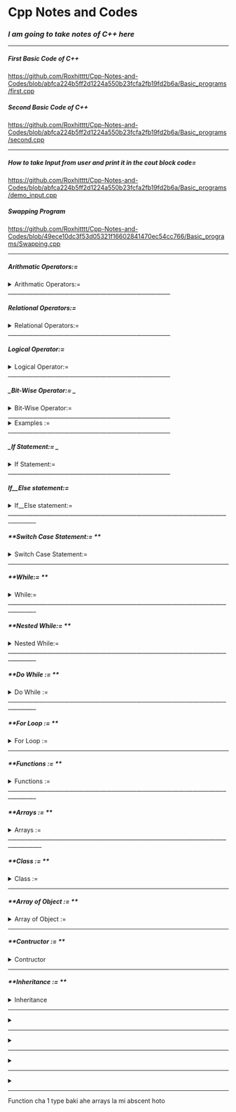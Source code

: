 #  Cpp Notes and Codes

### _**I am going to take notes of C++ here**_
__________________________________________________________
##### First Basic Code of C++
https://github.com/Roxhitttt/Cpp-Notes-and-Codes/blob/abfca224b5ff2d1224a550b23fcfa2fb19fd2b6a/Basic_programs/first.cpp

##### Second Basic Code of C++
https://github.com/Roxhitttt/Cpp-Notes-and-Codes/blob/abfca224b5ff2d1224a550b23fcfa2fb19fd2b6a/Basic_programs/second.cpp

__________________________________________________________
##### How to take Input from user and print it in the cout block code=
https://github.com/Roxhitttt/Cpp-Notes-and-Codes/blob/abfca224b5ff2d1224a550b23fcfa2fb19fd2b6a/Basic_programs/demo_input.cpp

##### Swapping Program
https://github.com/Roxhitttt/Cpp-Notes-and-Codes/blob/49ece10dc3f53d05321f16602841470ec54cc766/Basic_programs/Swapping.cpp

__________________________________________________________________________
#####  _**Arithmatic Operators:=**_

<details><summary> Arithmatic Operators:= </summary>
<p>

-    plus          Addition Operator.
-    minus          Substraction Operator.
-    multiply          Multiplication Operator.
-    /          Divisin Operator.
-    %          Modulus Operator.

`Here is the code on Arithmatic Operator = `
https://github.com/Roxhitttt/Cpp-Notes-and-Codes/blob/cbd91c1e714777912595202b6aaa34b916f864e1/Basic_programs/Arithmatic_operator.cpp

     
</p>
</details>
__________________________________________________________

##### _**Relational Operators:=**_

<details><summary> Relational Operators:= </summary>
<p>

|  Name | Example | Description |
| --- | --- | --- |
| Greater than | a>b | if a>b then it returns 1 otherwise it returns 0 |
| Less than | a<b | if a<b then it returns 1 otherwise it returns 0 |
| Greater than or equal to | a>=b | if a>=b then it will return 1 otherwise return 0 |
| Less than or equal to | a<=b | if a<=b then it will return 1 otherwise return 0 |
| Equal to  Equal to | a==b | if a==b then it will return 1 otherwise it will return 0 |
| Not equal to | a!=b | if a is not equal to b then it will return 1 otherwise it will return 0 |

`Here is the code on Arithmatic Operator = `
https://github.com/Roxhitttt/Cpp-Notes-and-Codes/blob/abfca224b5ff2d1224a550b23fcfa2fb19fd2b6a/Basic_programs/Relational_operator.cpp
     
     
</p>
</details>
__________________________________________________________   

##### **_Logical Operator:=_**

<details><summary> Logical Operator:= </summary>
<p>

|Symbol|Name|
|---|---|
|&&|And|
|\||Or|
|!|Not|

`Truth Table For &&,||,! Logical Operator:= `
|A|B|A&&B|A Or Or B| ! A |
|---|---|---|---|---|
|0|0|0|0|1|
|0|1|0|1|1|
|1|0|0|1|0|
|1|1|1|1|0|

`Here is the code on Logical Operator = `
https://github.com/Roxhitttt/Cpp-Notes-and-Codes/blob/c14e1f3a6e9979d96939fd6e462929993016db7c/Basic_programs/Logical_Operator.cpp
     
     
</p>
</details>
__________________________________________________________

##### **_Bit-Wise Operator:= _**


<details><summary> Bit-Wise Operator:= </summary>
<p>


- &
- |
- ^
- ~
- />>
- <<

`Truth Table For &,|,^ Bit-Wise Operator:= `
|A|B|A&B| A Or B | A^B |
|---|---|---|---|---|
|0|0|0|0|0|
|0|1|0|1|1|
|1|0|0|1|1|
|1|1|1|1|0|

if a=5  binary of 5 is 0101 

if b=7  binary of 7 is 0111
   
                      ______
                      
                       0101   Gives 5
                       
                       0111   Gives 7
                       
                       0010   Gives 2

`Here is the code on Logical Operator = `
https://github.com/Roxhitttt/Cpp-Notes-and-Codes/blob/541bcba7f666193f2acf75054da9839327672a7b/Basic_programs/Bit_wise_Operator.cpp
     
     
</p>
</details>
__________________________________________________________
<details><summary> Examples := </summary>
<p>

Example 1- `Write a c++ program for the Selection of the student by above 70 percentage and in 1 attempt`

https://github.com/Roxhitttt/Cpp-Notes-and-Codes/blob/541bcba7f666193f2acf75054da9839327672a7b/Basic_programs/Example.cpp

Example 2 - `Write a c++ program to print multiplication of matrix`
https://github.com/Roxhitttt/Cpp-Notes-and-Codes/blob/7c0042f3ef4204e4bf8f5bfc823bc046955b3a62/Basic_programs/Basic1_Programs/Matrix_mul.cpp

</p>
</details>
__________________________________________________________

 ##### **_If Statement:= _**
 
 
<details><summary> If Statement:= </summary>
<p>
     
+ If is a disicion making statement. It is used for checking particular condition holding or not

Syntax is given below=

if(condition)

{
     Statements
     }

if the condition is true or holds the statement inside the if block, it gets executed.

Exampel 1 - `Write a program to check whether given number is positive or negative number.`
https://github.com/Roxhitttt/Cpp-Notes-and-Codes/blob/892d9c8733a7cc3dafd949bea21dfdf525ee9dd2/Basic_programs/Positive_Negative_if.cpp

Example 2 - `Write a program whether given number is divisible by 3 or not.`
https://github.com/Roxhitttt/Cpp-Notes-and-Codes/blob/892d9c8733a7cc3dafd949bea21dfdf525ee9dd2/Basic_programs/Divisible_or_not.cpp

Example 3 - `Write a program to check whether addition of two numbers which is accepeted from user is greater than 100 or not.`
https://github.com/Roxhitttt/Cpp-Notes-and-Codes/blob/892d9c8733a7cc3dafd949bea21dfdf525ee9dd2/Basic_programs/Greater_than_2_number.cpp

Example 4 - `Write a program whether given character is a Vowel or not.`
https://github.com/Roxhitttt/Cpp-Notes-and-Codes/blob/892d9c8733a7cc3dafd949bea21dfdf525ee9dd2/Basic_programs/aeiou.cpp

     
     
</p>
</details>
__________________________________________________________

#####  _**If__Else statement:=**_


<details><summary> If__Else statement:= </summary>
<p>


+ if else is used for checking the condition, if it is true then if block get execute otherwise else block get execute.
       
Example - `Write a program to check number is even or odd using if else`
https://github.com/Roxhitttt/Cpp-Notes-and-Codes/blob/892d9c8733a7cc3dafd949bea21dfdf525ee9dd2/Basic_programs/if_else.cpp

example 2 - `Write a program to check greater number between 2 numbers`
https://github.com/Roxhitttt/Cpp-Notes-and-Codes/blob/892d9c8733a7cc3dafd949bea21dfdf525ee9dd2/Basic_programs/if_else1.cpp

Amstrong Number- 3 digit number or 4 digit number | Then cube or individual number betweeen them | Then addition of cube of these 3 digit numbers | gives the answer of same 3 digit number.

- n=4297
- n1=n/1000    = 4
- r1=n%1000    = 927
- n2=r1/100    = 9
- r2=r1%100    = 27
- n3=r2/10     = 2
- n4= r2%10    =7

Example 3 - `Write a program to check whether the Number is Amstrong number or not`
https://github.com/Roxhitttt/Cpp-Notes-and-Codes/blob/892d9c8733a7cc3dafd949bea21dfdf525ee9dd2/Basic_programs/amstrong_number.cpp



</p>
</details>
________________________________________________________________________________________

##### **Switch Case Statement:= **


<details><summary> Switch Case Statement:= </summary>
<p>
     
If we are having multiple condition at a time like printing a month from 12 months then Switch case statement is used.

Syntax of Switch Case Statement-

Switch(condition)

{

case 1: Statements

break;

case 2: Statements

break;

case 3: Statements

break;

case 4: Statements

break;

default: Statement

}

Example  - `Switch Case Demo =`
https://github.dev/Roxhitttt/Cpp-Notes-and-Codes/blob/74462b3180012fab05a3221b6ee47285368913b0/Basic_programs/switch_case_demo.cpp#L11

Example 1 - `Addition,Substraction,multiplication,division operations using switch case statement:= `
https://github.dev/Roxhitttt/Cpp-Notes-and-Codes/blob/1f8212df59295fea1d7c3410eb2105eb6b65e526/Basic_programs/Switch_case_operation.cpp#L1
     
     
     
</p>
</details>

________________________________________________________________________________________

 ##### _**While:= **_ 
 
 
<details><summary> While:= </summary>
<p>
     

While is used for Looping Purpose

Syntax is given below:=

Initialization

While(termination)
{
     increment/decrement
}

Example  - `While Statement Demo =`
https://github.com/Roxhitttt/Cpp-Notes-and-Codes/blob/5549cc26aecbd02ade34241fe0c7408124f75d52/Basic_programs/While_demo.cpp

Example 1 - `Printing number from 1 to 10 in reverse mode using while loop =`
https://github.com/Roxhitttt/Cpp-Notes-and-Codes/blob/b0a824c92759677bc64c3d2e3a20eeaf7f448f93/Basic_programs/1_to_10_While_loop.cpp

Example 2 - `Printing Even number from 20 to 30 and printing Sum of them using while loop =`
https://github.com/Roxhitttt/Cpp-Notes-and-Codes/blob/b0a824c92759677bc64c3d2e3a20eeaf7f448f93/Basic_programs/20-to-30_even_number_while.cpp

Example 3 - `printing Factorial of a number using while loop =`
https://github.com/Roxhitttt/Cpp-Notes-and-Codes/blob/9c3673f54158c9e27187a250d82350f9f8137fba/Basic_programs/Factorial-of-using-while.cpp

`Prime number = THe number which get divided by itself or 1 is called as Prime Number`

Example 4 - `Find prime number using while loop =`
https://github.com/Roxhitttt/Cpp-Notes-and-Codes/blob/a286f87d8869f06c26583d56fb57110b7cdb1ef4/Basic_programs/prime_number_while.cpp


     
</p>
</details>
________________________________________________________________________________________

##### _**Nested While:= **_ 


<details><summary> Nested While:= </summary>
<p>
     

While in while loop=

while()
{
     while()
          {
          
          }
}

Example  - `Nested While to print number patterns in a column and row in vertical =`
https://github.com/Roxhitttt/Cpp-Notes-and-Codes/blob/a286f87d8869f06c26583d56fb57110b7cdb1ef4/Basic_programs/while_while.cpp

Example 1 - `Nested While to print number patterns in a column and row in horizontal =`
https://github.com/Roxhitttt/Cpp-Notes-and-Codes/blob/a286f87d8869f06c26583d56fb57110b7cdb1ef4/Basic_programs/while_while1.cpp

Example 2 - `Printing * Pattern Using Nested while loop =`
https://github.com/Roxhitttt/Cpp-Notes-and-Codes/blob/c36ae9cb19803a35034841b33aea2f71636c69d2/Basic_programs/Star_pattern_while.cpp

Example 3 - `Print a pattern using Nested while loop =`

     
     
</p>
</details>
________________________________________________________________________________________

##### _**Do While := **_


<details><summary> Do While := </summary>
<p>
     

Do while is used for looping porpose, the major difference between while and do while is that do while executes statement once and then check the condition.
Do while is a exit control loop

Syntax is given bellow 

Do

{

Statement:

increment/decrement

}while(condition);

Example  - `Print 1 to 10 using Do while loop = `
https://github.com/Roxhitttt/Cpp-Notes-and-Codes/blob/c36ae9cb19803a35034841b33aea2f71636c69d2/Basic_programs/1to10_using_do_while.cpp

Example 1 - `Menu Driven Program using Do while loop = `
https://github.com/Roxhitttt/Cpp-Notes-and-Codes/blob/c36ae9cb19803a35034841b33aea2f71636c69d2/Basic_programs/menu_driven_do_while.cpp

     
</p>
</details>
________________________________________________________________________________________

##### _**For Loop := **_


<details><summary> For Loop :=  </summary>
<p>
     


For(initialization;termination;increment/decrement)

{

Statements

}

Example  - `Print 1 to 10 using For loop = `
https://github.com/Roxhitttt/Cpp-Notes-and-Codes/blob/49ece10dc3f53d05321f16602841470ec54cc766/Basic_programs/For_loop.cpp

Example 1 - `Print Table using For loop = `
https://github.com/Roxhitttt/Cpp-Notes-and-Codes/blob/49ece10dc3f53d05321f16602841470ec54cc766/Basic_programs/for_loop_table.cpp

Fibonacci Series
0 and 1 = the next number is the addition of previous 2 numbers means 1 = 2 = 3 = 5 = 8 = 13

Example 2 - `Print Fibonacci series Using For loop = `
https://github.com/Roxhitttt/Cpp-Notes-and-Codes/blob/ee331d40439d4bc6a6e75fd66e062369e7301e59/Basic_programs/Fibonacci_for_loop.cpp

Example 3 - `Write a program to display sum of odd number between 20 to 30 using for loop = `
https://github.com/Roxhitttt/Cpp-Notes-and-Codes/blob/ee331d40439d4bc6a6e75fd66e062369e7301e59/Basic_programs/sum_20to30_for_loop.cpp

Example 4 - `Star Pattern using first 4 spaces using For loop= `
https://github.com/Roxhitttt/Cpp-Notes-and-Codes/blob/5b3b287c7d80a224de8d7d946291240efbe6bb11/Basic_programs/Star_pattern1_For_loop.cpp
     
     
</p>
</details>

________________________________________________________________________________________

##### _**Functions := **_


<details><summary> Functions :=  </summary>
<p>


Function is a block of code which is used to accomplish a particular task.

Syntax:= 

Return_tupe Function_name(arguements list)

{

Statements

}

`_There are 4 Types of Functions_`

1. Function without argument without return value: =

Example - `Function Example: =`
https://github.com/Roxhitttt/Cpp-Notes-and-Codes/blob/2735dbcc3b1a2a53fd6e7a4ff4a8d5023168abe9/Basic_programs/Functions_No_arg_no_return_value.cpp

Example 1 - `Write a program to find factorial of a number asked by user using Functions:= `
https://github.com/Roxhitttt/Cpp-Notes-and-Codes/blob/82ceac9d701b1762d8846aa3ee7a8569db465453/Basic_programs/function_1.cpp

2. Function with argument without return value:=

Example 2 - `Swapping of Numbers using functions`
https://github.com/Roxhitttt/Cpp-Notes-and-Codes/blob/82ceac9d701b1762d8846aa3ee7a8569db465453/Basic_programs/Swap_Using_functions.cpp

Example 3 - `Write a function  which accept the parameter one integer one float one character and display it,accept all values from user`
https://github.com/Roxhitttt/Cpp-Notes-and-Codes/blob/e86cc869448f360cc6cd2efd28095b8d3b6d6e34/Basic_programs/Basic1_Programs/Functions1_.cpp

3. Funtion with argument with return value:=

Example 4 - `Addition of float numbers using Functions`
https://github.com/Roxhitttt/Cpp-Notes-and-Codes/blob/e86cc869448f360cc6cd2efd28095b8d3b6d6e34/Basic_programs/Basic1_Programs/Funtion3.cpp

Example 5 - `Write a c++ Funtion to display the discount of 10 % ,accept the ammount from user`
https://github.com/Roxhitttt/Cpp-Notes-and-Codes/blob/e8b77eb465ff15ce708084a3952f1ab0cc969a38/Basic_programs/Basic1_Programs/Function4.cpp
     
     
</p>
</details>
________________________________________________________________________________________

##### _**Arrays := **_


<details><summary> Arrays :=  </summary>
<p>


Array is collection of data items having some data type.

Syntax:

Datatype arrayname(size);

Eg: int a[10];

Example - `Taking Input and printing output using array in C++ : =`
https://github.com/Roxhitttt/Cpp-Notes-and-Codes/blob/f3ac0ed7b25849b840970ac5a0e9eab748ae8a83/Basic_programs/Basic1_Programs/Array1.cpp

Example - ` Same but addition of 1st and last element: =`
https://github.com/Roxhitttt/Cpp-Notes-and-Codes/blob/f3ac0ed7b25849b840970ac5a0e9eab748ae8a83/Basic_programs/Basic1_Programs/Array2.cpp

</p>
</details>
__________________________________________________________________________________________

##### _**Class := **_

<details><summary> Class := </summary>
<p>

Class is a user defined user defined data type which binds a different variables and functions inside a single unit that is called as a class

Syntax of class:

class class_name

{

     varaible 
     
     Function
     
};

Object - Object is a run time entity of class until we defined object of class memory is not allocated to the class varialbe and functions

Syntax of Object :

class_name object_name;

Using object we can access varaiables and functions outside the class.

Example - `Simple example taking input from class and output in main fucntion using object : =`
https://github.com/Roxhitttt/Cpp-Notes-and-Codes/blob/8d2ab6175ead5065309e2aab3c57c17bf8d3863d/Basic_programs/Basic1_Programs/class1.cpp

Example 1 - `Same program but minor changes :Simple example taking input from class and output in main fucntion using object : =`
https://github.com/Roxhitttt/Cpp-Notes-and-Codes/blob/8d2ab6175ead5065309e2aab3c57c17bf8d3863d/Basic_programs/Basic1_Programs/class2.cpp

Example 2 - `create a class which accept the 2 variables no1 and no2 using get function and perform the addition using add,sub,div,mul functions. : =`
https://github.com/Roxhitttt/Cpp-Notes-and-Codes/blob/8d2ab6175ead5065309e2aab3c57c17bf8d3863d/Basic_programs/Basic1_Programs/class3.cpp

Example 3 - `create a class to print Marksheet of Markts and percentage taking 5 subjects, and printing their class as pass and all : =`
https://github.com/Roxhitttt/Cpp-Notes-and-Codes/blob/7c0042f3ef4204e4bf8f5bfc823bc046955b3a62/Basic_programs/Basic1_Programs/class5.cpp     

Example 3 - `Passing Class Object as Argument  : =`
https://github.com/Roxhitttt/Cpp-Notes-and-Codes/blob/7c0042f3ef4204e4bf8f5bfc823bc046955b3a62/Basic_programs/Basic1_Programs/passing_class_object_as_argument.cpp

</p>
</details>

__________________________________________________________________________________________

##### _**Array of Object := **_


<details><summary> Array of Object := </summary>
<p>


example `Print information of three students using array in the object ( array of Objects ) : =`
https://github.com/Roxhitttt/Cpp-Notes-and-Codes/blob/fb8e1179b508b2e48d5e03ec0055bbe0b9efaa17/Basic_programs/Array_of_object.cpp

     
</p>
</details>

__________________________________________________________________________________________
##### _**Contructor := **_

<details><summary> Contructor </summary>
<p>


Contructor is a special member function having same name as class name.
Contructor get automatically called when object is created. 
There is no return type to the contructor function.

When contructor is called memory get allocate to variables and functions of class.

There are three type of contructor:

1. Default contructor 

Example - `Example of contructor of default contructor : =`
https://github.com/Roxhitttt/Cpp-Notes-and-Codes/blob/fb8e1179b508b2e48d5e03ec0055bbe0b9efaa17/Basic_programs/constructor.cpp

Example 1 - `Write a program to create the class product which accept the rate of 4 different product and qunatity of product, define a default contructor which defines the rate for 4 different product and also define the quantity function which accept the quantities for each product. Display the bill on the basis of rate and quantity using bill function.
 : =`
https://github.com/Roxhitttt/Cpp-Notes-and-Codes/blob/fb8e1179b508b2e48d5e03ec0055bbe0b9efaa17/Basic_programs/Contructor1.cpp


2. Parameterised Contructor 

Example - `Example of contructor of Parameterised contructor : =`
     https://github.com/Roxhitttt/Cpp-Notes-and-Codes/blob/24b49c9a16a86168b490a4ebf4e3d78d22a6cfb8/Basic_programs/Basic1_Programs/Contructor3.cpp

Example 1 - `Write a c++ program to accept length and breadth of rectangle used parameterized contructor and display area of rectangle. : =`
     https://github.com/Roxhitttt/Cpp-Notes-and-Codes/blob/24b49c9a16a86168b490a4ebf4e3d78d22a6cfb8/Basic_programs/Basic1_Programs/Contructor4.cpp

3. Copy Contructor

Example - `Example of contructor of Copy Contructor : =`
https://github.com/Roxhitttt/Cpp-Notes-and-Codes/blob/7c0042f3ef4204e4bf8f5bfc823bc046955b3a62/Basic_programs/Basic1_Programs/copyconstrtor.cpp

Example 1 - `Write a c++ program to print Time as Hour/Minute/Second and then Add it to another object. : =`
https://github.com/Roxhitttt/Cpp-Notes-and-Codes/blob/7c0042f3ef4204e4bf8f5bfc823bc046955b3a62/Basic_programs/Basic1_Programs/Clock.cpp

     
</p>
</details>

__________________________________________________________________________________________
##### _**Inheritance := **_

<details><summary> Inheritance </summary>
<p>

Inhertance is a process in which we are going to create a new class from existing class or inheritance is the process which derived new class from old class.

Syntax :

Class derived_class_name:access specifier base_class_name
{

};

Example - `Example of Inhertance : =`
https://github.com/Roxhitttt/Cpp-Notes-and-Codes/blob/12a2ef1fbafa0247d821f3fe40dc16d979b311c8/Basic_programs/Basic1_Programs/inheritance.cpp

Example 1 - `write a c++ program to create a class called as square which accept length and inherit it with class rectangle which accept breadth of a rectangle, display area of square and area of rectangle. : =`
https://github.com/Roxhitttt/Cpp-Notes-and-Codes/blob/12a2ef1fbafa0247d821f3fe40dc16d979b311c8/Basic_programs/Basic1_Programs/inheritance1.cpp

Example 2 - `Create a class student which have variable as id,name,class, called as square which accept length and inherit it with rectangle also accept breadth display area of square and rectangle : =`

Example 3 - `Example of Inhertance : =`
https://github.com/Roxhitttt/Cpp-Notes-and-Codes/blob/1563f9626c4de09f8e12f372ddf92895456222bd/Basic_programs/Basic1_Programs/inheritance2.cpp

Example 4 - `Example of Inhertance : =`
https://github.com/Roxhitttt/Cpp-Notes-and-Codes/blob/1563f9626c4de09f8e12f372ddf92895456222bd/Basic_programs/Basic1_Programs/inheritance3.cpp

Protected member are accesseble within that class and the child class which is derived from that perticular class.

When Base class is privately inherited by derived class, public member of base class become private members of derived class.

The public member of base class can only be accessed by member function of derived class.

They are inaccessible to the object of derived class.

On other hand when the base class is publicly inherited by derived class, public member of base also become a public member of derived class.

The public member of base class are accissible by the object of a derived class as well as by the member function of derived class.

There are 5 types of Inheritance -

1. Single inheritance.
     
2. multi level inheritance.
     
     Example 1 - `Example of multi level Inhertance : =`
     https://github.com/Roxhitttt/Cpp-Notes-and-Codes/blob/e7733e312e927762ba2d61afab6947e6ee4a9cc5/Basic_programs/Basic1_Programs/mul_lev_inheritance1.cpp
     
      Example 2 - `Example of multi level Inhertance : =`
     https://github.com/Roxhitttt/Cpp-Notes-and-Codes/blob/e7733e312e927762ba2d61afab6947e6ee4a9cc5/Basic_programs/Basic1_Programs/mul_lev_inheritance2.cpp
     
      Example 3 - `Example of multi level Inhertance : =`
     https://github.com/Roxhitttt/Cpp-Notes-and-Codes/blob/e7733e312e927762ba2d61afab6947e6ee4a9cc5/Basic_programs/Basic1_Programs/mul_lev_inheritance3.cpp
     
3. Multiple inheritance- Two base class gives on child class
     
     Example 1 - `Example of multipule Inhertance : =`
     https://github.com/Roxhitttt/Cpp-Notes-and-Codes/blob/e7733e312e927762ba2d61afab6947e6ee4a9cc5/Basic_programs/Basic1_Programs/multiple_inherit.cpp
     
4. Hybrid inheritance 
     
     Example 1 - `Example of multipule Inhertance : =`
     
     





</p>
</details>

__________________________________________________________________________________________
<details><summary>  </summary>
<p>

     
</p>
</details>

__________________________________________________________________________________________
<details><summary>  </summary>
<p>

     
</p>
</details>

__________________________________________________________________________________________
<details><summary>  </summary>
<p>

     
</p>
</details>

__________________________________________________________________________________________
<details><summary>  </summary>
<p>

     
</p>
</details>

__________________________________________________________________________________________





Function cha 1 type baki ahe 
arrays la mi abscent hoto 
